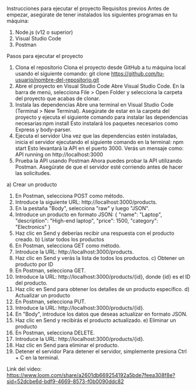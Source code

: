 Instrucciones para ejecutar el proyecto
Requisitos previos
Antes de empezar, asegúrate de tener instalados los siguientes programas en tu máquina:

1. Node.js (v12 o superior)
2. Visual Studio Code
3. Postman

Pasos para ejecutar el proyecto
1. Clona el repositorio
Clona el proyecto desde GitHub a tu máquina local usando el siguiente comando: git clone https://github.com/tu-usuario/nombre-del-repositorio.git
2. Abre el proyecto en Visual Studio Code
Abre Visual Studio Code.
En la barra de menú, selecciona File > Open Folder y selecciona la carpeta del proyecto que acabas de clonar.
3. Instala las dependencias
Abre una terminal en Visual Studio Code (Terminal > New Terminal).
Asegúrate de estar en la carpeta del proyecto y ejecuta el siguiente comando para instalar las dependencias necesarias:npm install
Esto instalará los paquetes necesarios como Express y body-parser.
4. Ejecuta el servidor
Una vez que las dependencias estén instaladas, inicia el servidor ejecutando el siguiente comando en la terminal: npm start
Esto levantará la API en el puerto 3000. Verás un mensaje como: API running on http://localhost:3000
5. Prueba la API usando Postman
Ahora puedes probar la API utilizando Postman. Asegúrate de que el servidor esté corriendo antes de hacer las solicitudes.

a) Crear un producto
1. En Postman, selecciona POST como método.
2. Introduce la siguiente URL: http://localhost:3000/products.
3. En la pestaña "Body", selecciona "raw" y luego "JSON".
4. Introduce un producto en formato JSON: {
  "name": "Laptop",
  "description": "High-end laptop",
  "price": 1500,
  "category": "Electronics"
}
5. Haz clic en Send y deberías recibir una respuesta con el producto creado.
b) Listar todos los productos
1. En Postman, selecciona GET como método.
2. Introduce la URL: http://localhost:3000/products.
3. Haz clic en Send y verás la lista de todos los productos.
c) Obtener un producto por ID
1. En Postman, selecciona GET.
2. Introduce la URL: http://localhost:3000/products/{id}, donde {id} es el ID del producto.
3. Haz clic en Send para obtener los detalles de un producto específico.
d) Actualizar un producto
1. En Postman, selecciona PUT.
2. Introduce la URL: http://localhost:3000/products/{id}.
3. En "Body", introduce los datos que deseas actualizar en formato JSON.
4. Haz clic en Send y recibirás el producto actualizado.
e) Eliminar un producto
1. En Postman, selecciona DELETE.
2. Introduce la URL: http://localhost:3000/products/{id}.
3. Haz clic en Send para eliminar el producto.
6. Detener el servidor
Para detener el servidor, simplemente presiona Ctrl + C en la terminal.



Link del video: https://www.loom.com/share/a2601db669254192a5bde7feea308f8e?sid=52dcbe6d-bdf9-4669-8573-f0b0090ddc82
